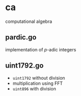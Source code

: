 # ca
computational algebra

## pardic.go

implementation of $p$-adic integers

## uint1792.go

- `uint1792` without division
- multiplication using FFT
- `uint896` with division
